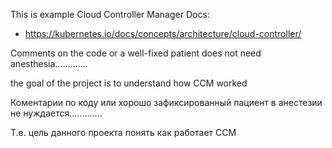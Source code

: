 This is example Cloud Controller Manager
Docs:
- https://kubernetes.io/docs/concepts/architecture/cloud-controller/


Comments on the code or a well-fixed patient does not need anesthesia.............

the goal of the project is to understand how CCM worked

Коментарии по коду или хорошо зафиксированный пациент в анестезии не нуждается.............

Т.е. цель данного проекта понять как работает CCM

